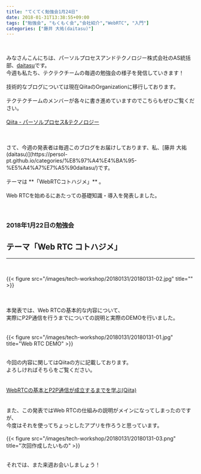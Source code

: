 ```yaml
---
title: "てくてく勉強会1月24日"
date: 2018-01-31T13:38:55+09:00
tags: ["勉強会", "もくもく会","会社紹介","WebRTC", "入門"]
categories: ["藤井 大祐(daitasu)"]
---
```


<br>

みなさんこんにちは、パーソルプロセスアンドテクノロジー株式会社のAS統括部、[daitasu](https://persol-pt.github.io/categories/%E8%97%A4%E4%BA%95-%E5%A4%A7%E7%A5%90daitasu/)です。<br>
今週も私たち、テクテクチームの毎週の勉強会の様子を発信していきます！<br>
<br>
技術的なブログについては現在QiitaのOrganizationに移行しております。<br>
<br>
テクテクチームのメンバーが各々に書き進めていますのでこちらもぜひご覧ください。<br>
<br>
[Qiita - パーソルプロセス&テクノロジー](https://qiita.com/organizations/persol-pt)<br>
<br>

<br>
さて、今週の発表者は毎週このブログをお届けしております、私、[藤井 大祐(daitasu)](https://persol-pt.github.io/categories/%E8%97%A4%E4%BA%95-%E5%A4%A7%E7%A5%90daitasu/)です。<br>
<br>
テーマは **「WebRTCコトハジメ」** 。<br>
<br>
Web RTCを始めるにあたっての基礎知識・導入を発表しました。
<br>
<br>
<br>

### 2018年1月22日の勉強会　
## テーマ「Web RTC コトハジメ」
---

<br>

{{< figure src="/images/tech-workshop/20180131/20180131-02.jpg" title="" >}}<br>

<br>
<br>
本発表では、Web RTCの基本的な内容について、<br>
実際にP2P通信を行うまでについての説明と実際のDEMOを行いました。<br>
<br>
<br>
{{< figure src="/images/tech-workshop/20180131/20180131-01.jpg" title="Web RTC DEMO" >}}<br>
<br>

今回の内容に関してはQiitaの方に記載しております。<br>
よろしければそちらをご覧ください。<br>
<br>
<br>
[WebRTCの基本とP2P通信が成立するまでを学ぶ(Qiita)](https://qiita.com/daitasu/items/ae21b16361eb9f65ed43)<br>
<br>
<br>
また、この発表ではWeb RTCの仕組みの説明がメインになってしまったのですが、<br>
今度はそれを使ってちょっとしたアプリを作ろうと思っています。<br>
<br>
{{< figure src="/images/tech-workshop/20180131/20180131-03.png" title="次回作成したいもの" >}}<br>

<br>
それでは、また来週お会いしましょう！
<br>
<br>
<br>
